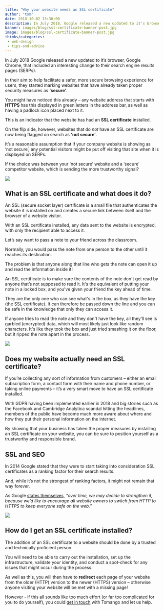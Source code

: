 ```yaml
---
title: "Why your website needs an SSL certificate"
author: "tom"
date: 2018-10-02 13:30:00
description: In July 2018, Google released a new updated to it’s browser, Google Chrome, that included an interesting change to their search engine results pages (SERPs).
banner: images/blog/ssl-certificate-banner-post.jpg
image: images/blog/ssl-certificate-banner-post.jpg
thinks/categories: 
 - web-design
 - tips-and-advice
---
```


In July 2018 Google released a new updated to it’s browser, Google Chrome, that included an interesting change to their search engine results pages (SERPs).

In their aim to help facilitate a safer, more secure browsing experience for users, they started marking websites that have already taken proper security measures as **‘secure’**.

You might have noticed this already – any website address that starts with **HTTPS** has this displayed in green letters in the address bar, as well as having a padlock icon placed next to it.

This is an indicator that the website has had an **SSL certificate** installed.

On the flip side, however, websites that do _not_ have an SSL certificate are now being flagged on search as **‘not secure’**.

It’s a reasonable assumption that if your company website is showing as ‘not secure’, any potential visitors might be put off visiting that site when it is displayed on SERPs. 

If the choice was between your ‘not secure’ website and a ‘secure’ competitor website, which is sending the more trustworthy signal?

![](images/blog/ssl-certificate-security.jpg)

## What is an SSL certificate and what does it do?

An SSL (secure socket layer) certificate is a small file that authenticates the website it is installed on and creates a secure link between itself and the browser of a website visitor.

With an SSL certificate installed, any data sent to the website is encrypted, with only the recipient able to access it.

Let’s say want to pass a note to your friend across the classroom.

Normally, you would pass the note from one person to the other until it reaches its destination.
 
The problem is that anyone along that line who gets the note can open it up and read the information inside it!

An SSL certificate is to make sure the contents of the note don't get read by anyone that’s not supposed to read it. It's the equivalent of putting your note in a locked box, and you've given your friend the key ahead of time. 

They are the only one who can see what's in the box, as they have the key (the SSL certificate). It can therefore be passed down the line and you can be safe in the knowledge that only they can access it.

If anyone tries to read the note and they don't have the key, all they'll see is garbled (encrypted) data, which will most likely just look like random characters. It's like they took the box and just tried smashing it on the floor, but it ripped the note apart in the process.

![](images/blog/ssl-certificate-lock.jpg)

## Does my website actually need an SSL certificate?

If you’re collecting any sort of information from customers – either an email subscription form, a contact form with their name and phone number, or taking online payments – it’s a very smart move to have an SSL certificate installed.

With GDPR having been implemented earlier in 2018 and big stories such as the Facebook and Cambridge Analytica scandal hitting the headlines, members of the public have become much more aware about where and how they put their personal information on the internet.

By showing that your business has taken the proper measures by installing an SSL certificate on your website, you can be sure to position yourself as a trustworthy and responsible brand.

## SSL and SEO

In 2014 Google stated that they were to start taking into consideration SSL certificates as a ranking factor for their search results.

And, while it’s not the strongest of ranking factors, it might not remain that way forever. 

As Google [states themselves,](https://webmasters.googleblog.com/2014/08/https-as-ranking-signal.html) _“over time, we may decide to strengthen it, because we’d like to encourage all website owners to switch from HTTP to HTTPS to keep everyone safe on the web.”_

![](images/blog/ssl-google-hq-certificate.jpg)

## How do I get an SSL certificate installed?

The addition of an SSL certificate to a website should be done by a trusted and technically proficient person.

You will need to be able to carry out the installation, set up the infrastructure, validate your identity, and conduct a spot-check for any issues that might occur during the process. 

As well as this, you will then have to **redirect** each page of your website from the older (HTTP) version to the newer (HTTPS) version – otherwise anyone visiting your website will be met with a missing page!

However - if this all sounds like too much effort (or far too complicated for you to do yourself), you could [get in touch](https://www.tomango.co.uk/contact/) with Tomango and let us help.